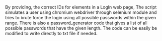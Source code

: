 By providing, the correct IDs for elements in a LogIn web page, The script simulates a user using chromium webdriver through selenium module and tries to brute force the login using all possible passwords within the given range.
There is also a password_generator code that gives a list of all possible passwords that have the given length. The code can be easily be modified to write directly to txt file if needed. 
